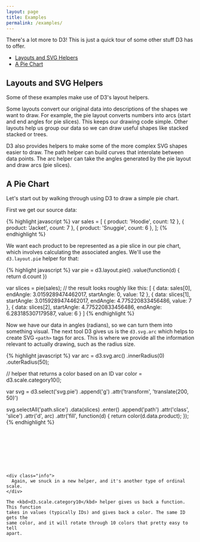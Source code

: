 ```yaml
---
layout: page
title: Examples
permalink: /examples/
---
```


There's a lot more to D3! This is just a quick tour of some other stuff D3
has to offer.

- [Layouts and SVG Helpers](#layouts-and-svg-helpers)
- [A Pie Chart](#a-pie-chart)

## Layouts and SVG Helpers

Some of these examples make use of D3's layout helpers.

Some layouts convert our original data into descriptions of the shapes we want
to draw. For example, the pie layout converts numbers into arcs (start and end
angles for pie slices). This keeps our drawing code simple. Other
layouts help us group our data so we can draw useful shapes like stacked stacked
or trees.

D3 also provides helpers to make some of the more complex SVG shapes easier to
draw. The path helper can build curves that interolate between data points. The
arc helper can take the angles generated by the pie layout and draw arcs (pie slices).

## A Pie Chart

Let's start out by walking through using D3 to draw a simple pie chart.

First we get our source data:

<div class="ex-exec example-row-1">
  <div class="example example-source">
    {% highlight javascript %}
var sales = [
  { product: 'Hoodie',  count: 12 },
  { product: 'Jacket',  count: 7 },
  { product: 'Snuggie', count: 6 },
];
    {% endhighlight %}
  </div>
</div>

We want each product to be represented as a pie slice in our pie chart, which
involves calculating the associated angles. We'll use the `d3.layout.pie` helper
for that:

<div class="ex-exec example-row-1">
  <div class="example example-source">
    {% highlight javascript %}
var pie = d3.layout.pie()
  .value(function(d) { return d.count })

var slices = pie(sales);
// the result looks roughly like this:
[
  {
    data: sales[0],
    endAngle: 3.0159289474462017,
    startAngle: 0,
    value: 12
  },
  {
    data: slices[1],
    startAngle: 3.0159289474462017,
    endAngle: 4.775220833456486,
    value: 7
  },
  {
    data: slices[2],
    startAngle: 4.775220833456486,
    endAngle: 6.283185307179587,
    value: 6
  }
]
    {% endhighlight %}
  </div>
</div>

Now we have our data in angles (radians), so we can turn them into something
visual. The next tool D3 gives us is the `d3.svg.arc` which helps to create
SVG `<path>` tags for arcs. This is where we provide all the information relevant
to actually drawing, such as the radius size.

<div class="ex-exec example-row-2">
  <div class="example example-source">
    {% highlight javascript %}
var arc = d3.svg.arc()
  .innerRadius(0)
  .outerRadius(50);

// helper that returns a color based on an ID
var color = d3.scale.category10();

var svg = d3.select('svg.pie')
  .append('g')
    .attr('transform', 'translate(200, 50)')

svg.selectAll('path.slice')
  .data(slices)
    .enter()
      .append('path')
        .attr('class', 'slice')
        .attr('d', arc)
        .attr('fill', function(d) {
          return color(d.data.product);
        });
    {% endhighlight %}
  </div>

  <div class="example">
    <div>
      <svg class="pie" width="300" height="100"></svg>
    </div>

    <div class="info">
      Again, we snuck in a new helper, and it's another type of ordinal scale.
    </div>

    The <kbd>d3.scale.category10</kbd> helper gives us back a function. This function
    takes in values (typically IDs) and gives back a color. The same ID gets the
    same color, and it will rotate through 10 colors that pretty easy to tell
    apart.
  </div>
</div>

<script type="text/javascript" src="{{ "/javascripts/examples.js" | prepend: site.baseurl }}"></script>